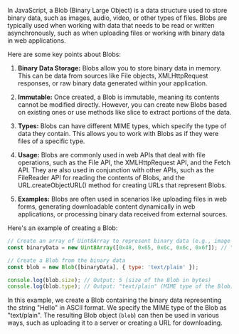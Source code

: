 In JavaScript, a Blob (Binary Large Object) is a data structure used to store binary data, such as images, audio, video, or other types of files. Blobs are typically used when working with data that needs to be read or written asynchronously, such as when uploading files or working with binary data in web applications.

Here are some key points about Blobs:

1. **Binary Data Storage:** Blobs allow you to store binary data in memory. This can be data from sources like File objects, XMLHttpRequest responses, or raw binary data generated within your application.

2. **Immutable:** Once created, a Blob is immutable, meaning its contents cannot be modified directly. However, you can create new Blobs based on existing ones or use methods like slice to extract portions of the data.

3. **Types:** Blobs can have different MIME types, which specify the type of data they contain. This allows you to work with Blobs as if they were files of a specific type.

4. **Usage:** Blobs are commonly used in web APIs that deal with file operations, such as the File API, the XMLHttpRequest API, and the Fetch API. They are also used in conjunction with other APIs, such as the FileReader API for reading the contents of Blobs, and the URL.createObjectURL() method for creating URLs that represent Blobs.

5. **Examples:** Blobs are often used in scenarios like uploading files in web forms, generating downloadable content dynamically in web applications, or processing binary data received from external sources.

Here's an example of creating a Blob:

```javascript
// Create an array of Uint8Array to represent binary data (e.g., image data)
const binaryData = new Uint8Array([0x48, 0x65, 0x6c, 0x6c, 0x6f]); // "Hello" in ASCII

// Create a Blob from the binary data
const blob = new Blob([binaryData], { type: 'text/plain' });

console.log(blob.size); // Output: 5 (size of the Blob in bytes)
console.log(blob.type); // Output: "text/plain" (MIME type of the Blob)
```

In this example, we create a Blob containing the binary data representing the string "Hello" in ASCII format. We specify the MIME type of the Blob as "text/plain". The resulting Blob object (`blob`) can then be used in various ways, such as uploading it to a server or creating a URL for downloading.


